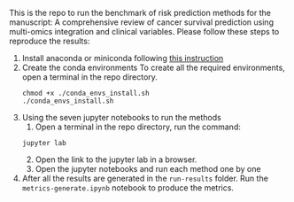 This is the repo to run the benchmark of risk prediction methods for the manuscript: A comprehensive review of cancer survival prediction using multi-omics integration and clinical variables.
Please follow these steps to reproduce the results:
1. Install anaconda or miniconda following [this instruction](https://docs.anaconda.com/miniconda/install/)
2. Create the conda environments
   To create all the required environments, open a terminal in the repo directory.
   ```
   chmod +x ./conda_envs_install.sh
   ./conda_envs_install.sh
   ```
3. Using the seven jupyter notebooks to run the methods
   1. Open a terminal in the repo directory, run the command:
   ```
   jupyter lab
   ```
   2. Open the link to the jupyter lab in a browser.
   3. Open the jupyter notebooks and run each method one by one
4. After all the results are generated in the ```run-results``` folder. Run the ```metrics-generate.ipynb``` notebook to produce the metrics. 
